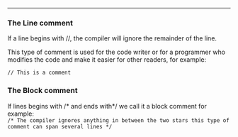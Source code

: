
***
### The Line comment
If a line begins with //, the compiler will ignore the remainder of the	line.

This type of comment is used for the code writer or for a programmer who  modifies the code and make it easier for other readers, for example:    

`// This is a comment`
### The Block comment
If lines begins with /* and ends with*/ we call it a block comment for example:    
`/* The compiler ignores anything in between the two stars this type of  comment can span several lines */`
